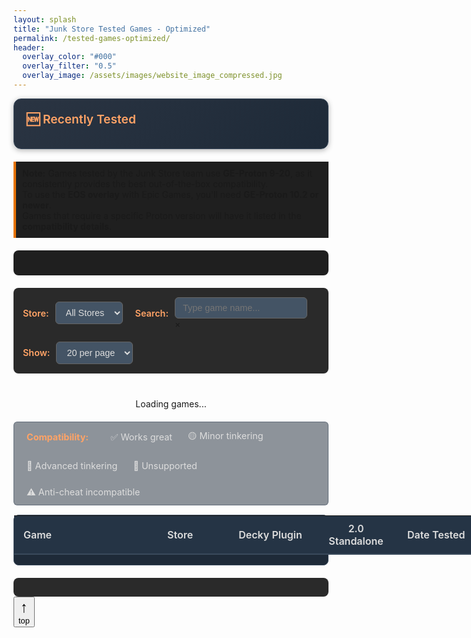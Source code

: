 ```yaml
---
layout: splash
title: "Junk Store Tested Games - Optimized"
permalink: /tested-games-optimized/
header:
  overlay_color: "#000"
  overlay_filter: "0.5"
  overlay_image: /assets/images/website_image_compressed.jpg
---
```


<div class="spacer mt-4"></div>

<!-- Featured Games Section -->
<div class="feature-box">
  <h3>🆕 Recently Tested</h3>
  <div class="featured-row" id="featuredGamesContainer">
    <!-- Featured games will be populated by JavaScript -->
  </div>
</div>

<p style="border-left: 4px solid #e67300; background-color: #1f1f1f; padding: 10px; margin-top: 20px;">
  <strong>Note:</strong> Games tested by the Junk Store team use <strong>GE-Proton 9-20</strong>, as it consistently provides the best out-of-the-box compatibility.<br>
  To use the <strong>EOS overlay</strong> with Epic Games, you'll need <strong>GE-Proton 10.2 or newer</strong>.<br>
  Games that require a specific Proton version will have it listed in the <strong>compatibility details</strong>.
</p>

<!-- Games Statistics -->
<div id="gamesStats" class="games-stats">
  <!-- Stats will be populated by JavaScript -->
</div>

<!-- Table Controls -->
<div class="table-controls">
  <div class="control-group">
    <label for="storefrontFilter">Store:</label>
    <select id="storefrontFilter">
      <option value="All">All Stores</option>
      <option value="Epic">Epic</option>
      <option value="GOG">GOG</option>
      <option value="Amazon">Amazon</option>
    </select>
  </div>
  
  <div class="control-group">
    <label for="searchInput">Search:</label>
    <div class="search-input-wrapper">
      <input type="text" id="searchInput" placeholder="Type game name..." autocomplete="off" />
      <div class="search-clear-btn" id="clearSearch" title="Clear search">&times;</div>
    </div>
  </div>
  
  <div class="control-group">
    <label for="pageSizeSelect">Show:</label>
    <select id="pageSizeSelect">
      <option value="10">10 per page</option>
      <option value="20" selected>20 per page</option>
      <option value="50">50 per page</option>
    </select>
  </div>
</div>

<!-- Loading indicator -->
<div id="loadingIndicator" style="text-align: center; padding: 20px;">
  Loading games...
</div>

<!-- Compatibility Legend -->
<div class="compatibility-legend">
  <span class="legend-title">Compatibility:</span>
  <span class="legend-item">✅ Works great</span>
  <span class="legend-item">🟡 Minor tinkering</span>
  <span class="legend-item">🔧 Advanced tinkering</span>
  <span class="legend-item">🚫 Unsupported</span>
  <span class="legend-item">⚠️ Anti-cheat incompatible</span>
</div>

<!-- Games Table -->
<div class="games-table-wrapper">
  <table id="gamesTable">
    <thead>
      <tr>
        <th>Game</th>
        <th>Store</th>
        <th>Decky Plugin</th>
        <th>2.0 Standalone</th>
        <th>Date Tested</th>
      </tr>
    </thead>
    <tbody id="gamesTableBody">
      <!-- Table rows will be populated by JavaScript -->
    </tbody>
  </table>
</div>

<!-- Pagination -->
<div class="pagination-container" id="paginationContainer">
  <div class="pagination-info" id="paginationInfo">
    <!-- Will show "Showing X-Y of Z games" -->
  </div>
  <div class="pagination-controls" id="paginationControls">
    <!-- Page buttons will be added here -->
  </div>
</div>

<!-- Back to Top Button -->
<button id="backToTop" title="Back to top" aria-label="Back to top">
  <span style="display:block; font-size:1.5rem;">↑</span>
  <span style="display:block; font-size:0.8rem; font-weight:normal;">top</span>
</button>

<script>
// Global variables
let gamesData = null;
let filteredGames = [];
let currentPage = 1;
let pageSize = 20;

// Load games data
async function loadGamesData() {
  try {
    console.log('Loading games data from /assets/data/games.json');
    const response = await fetch('/assets/data/games.json');
    
    console.log('Response status:', response.status);
    if (!response.ok) {
      throw new Error(`HTTP error! status: ${response.status}`);
    }
    
    gamesData = await response.json();
    console.log(`✅ Loaded ${gamesData.total_games} games successfully`);
    console.log('First 3 games:', gamesData.games.slice(0, 3));
    
    // Initialize the page
    populateFeaturedGames();
    populateStats();
    filteredGames = [...gamesData.games];
    sortGames(); // Sort featured first, then alphabetically
    console.log(`Filtered games count: ${filteredGames.length}, pageSize: ${pageSize}`);
    updateTable();
    setupEventListeners();
    
    // Hide loading indicator
    document.getElementById('loadingIndicator').style.display = 'none';
    
  } catch (error) {
    console.error('❌ Error loading games data:', error);
    document.getElementById('loadingIndicator').innerHTML = `
      <div style="color: #f44336;">
        <h3>Error loading games data</h3>
        <p><strong>Error:</strong> ${error.message}</p>
        <p>Check the browser console for more details.</p>
        <button onclick="loadGamesData()" style="background: #e67300; color: white; border: none; padding: 10px 20px; border-radius: 4px; cursor: pointer;">
          Retry
        </button>
      </div>
    `;
  }
}

// Populate featured games
function populateFeaturedGames() {
  const featuredGames = gamesData.games.filter(game => game.is_featured);
  const container = document.getElementById('featuredGamesContainer');
  
  if (featuredGames.length === 0) {
    container.innerHTML = '<div class="featured-entry">No featured games at this time.</div>';
    return;
  }
  
  container.innerHTML = featuredGames.map(game => `
    <div class="featured-entry">
      <span class="featured-game-link game-link clickable" data-game-id="${game.id}" data-modal-file="${game.modal_file}">
        ${game.title}
      </span>
      <span class="store-badge ${game.storefront.toLowerCase()}">${game.storefront}</span>
    </div>
  `).join('');
  
  // Re-add modal handlers for featured games
  addModalHandlers();
}

// Populate statistics
function populateStats() {
  const stats = document.getElementById('gamesStats');
  stats.innerHTML = `
    <div class="stats-grid">
      <div class="stat-item">
        <span class="stat-number">${gamesData.total_games}</span>
        <span class="stat-label">Total Games</span>
      </div>
      <div class="stat-item">
        <span class="stat-number">${gamesData.status_counts.works_great}</span>
        <span class="stat-label">Works Great</span>
      </div>
      <div class="stat-item">
        <span class="stat-number">${gamesData.storefronts.epic}</span>
        <span class="stat-label">Epic Games</span>
      </div>
      <div class="stat-item">
        <span class="stat-number">${gamesData.storefronts.gog}</span>
        <span class="stat-label">GOG</span>
      </div>
      <div class="stat-item">
        <span class="stat-number">${gamesData.storefronts.amazon}</span>
        <span class="stat-label">Amazon</span>
      </div>
      <div class="stat-item">
        <span class="stat-number">${gamesData.storefronts.itch || 0}</span>
        <span class="stat-label">itch.io</span>
      </div>
    </div>
  `;
}

// Sort games: featured first, then alphabetically
function sortGames() {
  filteredGames.sort((a, b) => {
    // Featured games come first
    if (a.is_featured && !b.is_featured) return -1;
    if (!a.is_featured && b.is_featured) return 1;
    
    // Then sort alphabetically by title
    return a.title.localeCompare(b.title);
  });
}

// Get compatibility display for ratings
function getCompatibilityDisplay(rating) {
  if (!rating) return '<span class="compatibility-na">Not tested</span>';
  
  const ratingMap = {
    'green': '✅',
    'Perfect': '✅',  // Handle Perfect ratings as green checkmarks
    'yellow': '🟡',
    'red': '🔧',
    'not-working': '🚫',
    'not-supported': '🚫'
  };
  
  return `<span class="compatibility-rating">${ratingMap[rating] || '❓'}</span>`;
}

// Convert controller input to user-friendly game mode text
function getGameModeDisplay(controllerInput) {
  if (!controllerInput) return 'Unknown';
  
  const modeMap = {
    'native': '🎮 Controller Native',
    'mouse-only': '🖱️ Mouse Only',
    'keyboard-mouse': '⌨️ Keyboard + Mouse',
    'controller': '🎮 Controller',
    'touchpad': '👆 Touchpad',
    'mixed': '🎮🖱️ Mixed Input'
  };
  
  return modeMap[controllerInput.toLowerCase()] || `🎮 ${controllerInput}`;
}

// Update table with current page
function updateTable() {
  const tbody = document.getElementById('gamesTableBody');
  const startIdx = (currentPage - 1) * pageSize;
  const endIdx = Math.min(startIdx + pageSize, filteredGames.length);
  const pageGames = filteredGames.slice(startIdx, endIdx);
  
  console.log(`Page ${currentPage}: showing ${pageGames.length} games (${startIdx}-${endIdx}) of ${filteredGames.length} total, pageSize: ${pageSize}`);
  
  const tableHTML = pageGames.map(game => {
    // Check if this is an anti-cheat game
    const isAntiCheat = game.cant_test_linux === true;
    
    return `
    <tr class="${game.is_featured ? 'featured-game' : ''}" data-storefront="${game.storefront}" data-status="${game.overall_status}">
      <td title="${game.title}">
        ${isAntiCheat ? 
          `<span class="game-title-static">${game.title}</span>` :
          `<span class="game-link clickable" data-game-id="${game.id}" data-modal-file="${game.modal_file}">${game.title}</span>`
        }
      </td>
      <td>
        <span class="store-badge ${game.storefront.toLowerCase()}">${game.storefront}</span>
      </td>
      ${isAntiCheat ? 
        `<td colspan="2" class="anticheat-warning">⚠️ Incompatible - Anti Cheat</td>` :
        `<td class="compatibility-rating">${getCompatibilityDisplay(game.decky_rating)}</td>
         <td class="compatibility-rating">${getCompatibilityDisplay(game.standalone_rating)}</td>`
      }
      <td>${game.date_tested || ''}</td>
    </tr>
    `;
  }).join('');
  
  console.log('Generated HTML length:', tableHTML.length);
  console.log('Setting tbody innerHTML...');
  tbody.innerHTML = tableHTML;
  console.log('tbody rows after setting:', tbody.children.length);
  
  updatePagination();
  
  // Re-add modal handlers after table update
  addModalHandlers();
}

// Update pagination controls
function updatePagination() {
  const totalPages = Math.ceil(filteredGames.length / pageSize);
  const startIdx = (currentPage - 1) * pageSize + 1;
  const endIdx = Math.min(currentPage * pageSize, filteredGames.length);
  
  // Update info
  document.getElementById('paginationInfo').textContent = 
    `Showing ${startIdx}-${endIdx} of ${filteredGames.length} games`;
  
  // Update controls
  const controls = document.getElementById('paginationControls');
  let html = '';
  
  // Previous button
  html += `<button class="pagination-btn ${currentPage === 1 ? 'disabled' : ''}" 
           onclick="changePage(${currentPage - 1})" ${currentPage === 1 ? 'disabled' : ''}>
           ← Previous</button>`;
  
  // Page numbers (simplified - show first, current-1, current, current+1, last)
  const pagesToShow = [];
  if (totalPages <= 7) {
    for (let i = 1; i <= totalPages; i++) {
      pagesToShow.push(i);
    }
  } else {
    pagesToShow.push(1);
    if (currentPage > 3) pagesToShow.push('...');
    for (let i = Math.max(2, currentPage - 1); i <= Math.min(totalPages - 1, currentPage + 1); i++) {
      pagesToShow.push(i);
    }
    if (currentPage < totalPages - 2) pagesToShow.push('...');
    if (totalPages > 1) pagesToShow.push(totalPages);
  }
  
  pagesToShow.forEach(page => {
    if (page === '...') {
      html += '<span class="pagination-ellipsis">...</span>';
    } else {
      html += `<button class="pagination-btn ${page === currentPage ? 'active' : ''}" 
               onclick="changePage(${page})">${page}</button>`;
    }
  });
  
  // Next button
  html += `<button class="pagination-btn ${currentPage === totalPages ? 'disabled' : ''}" 
           onclick="changePage(${currentPage + 1})" ${currentPage === totalPages ? 'disabled' : ''}>
           Next →</button>`;
  
  controls.innerHTML = html;
}

// Change page
function changePage(page) {
  const totalPages = Math.ceil(filteredGames.length / pageSize);
  if (page < 1 || page > totalPages) return;
  
  currentPage = page;
  updateTable();
  
  // Scroll to top of table
  document.querySelector('.games-table-wrapper').scrollIntoView({ 
    behavior: 'smooth', 
    block: 'start' 
  });
}

// Filter table
function filterTable() {
  if (!gamesData) return;
  
  const storeValue = document.getElementById('storefrontFilter').value;
  const searchValue = document.getElementById('searchInput').value.toLowerCase();
  
  filteredGames = gamesData.games.filter(game => {
    const storeMatches = (storeValue === 'All' || game.storefront === storeValue);
    const searchMatches = game.title.toLowerCase().includes(searchValue) || 
                         (game.publisher && game.publisher.toLowerCase().includes(searchValue));
    
    return storeMatches && searchMatches;
  });
  
  sortGames(); // Re-sort after filtering
  currentPage = 1; // Reset to first page
  updateTable();
}

// Change page size
function changePageSize() {
  pageSize = parseInt(document.getElementById('pageSizeSelect').value);
  currentPage = 1; // Reset to first page
  updateTable();
}

// Add modal click handlers
function addModalHandlers() {
  const gameLinks = document.querySelectorAll('.game-link.clickable');
  gameLinks.forEach(link => {
    link.addEventListener('click', async (e) => {
      e.preventDefault();
      const gameId = e.target.dataset.gameId;
      const modalFile = e.target.dataset.modalFile;
      await openGameModal(gameId, modalFile);
    });
  });
}

// Open game modal
async function openGameModal(gameId, modalFile) {
  try {
    console.log(`Opening modal for game: ${gameId}, modal file: ${modalFile}`);
    
    // Show loading state
    const loadingModal = document.createElement('div');
    loadingModal.className = 'game-modal show';
    loadingModal.innerHTML = `
      <div class="modal-backdrop">
        <div class="modal-content">
          <div style="text-align: center; padding: 40px;">
            <div style="font-size: 2rem; color: #ffa366;">Loading...</div>
            <p style="margin-top: 20px; color: #ccc;">Loading game details...</p>
          </div>
        </div>
      </div>
    `;
    document.body.appendChild(loadingModal);

    // Find basic game info from table data
    const basicGame = gamesData.games.find(g => g.id === gameId);
    if (!basicGame) {
      throw new Error('Game not found in table data');
    }
    
    // Load detailed game data from individual JSON file
    let detailedGame = basicGame; // fallback to basic data
    
    if (modalFile) {
      try {
        console.log(`Fetching detailed game data from: /assets/data/${modalFile}`);
        const detailResponse = await fetch(`/assets/data/${modalFile}`);
        if (detailResponse.ok) {
          const detailedData = await detailResponse.json();
          // Merge basic table data with detailed JSON data
          detailedGame = { ...basicGame, ...detailedData };
          console.log('✅ Loaded detailed game data:', detailedGame.title);
        } else {
          console.warn(`Could not load detailed data from ${modalFile}, using basic data`);
        }
      } catch (detailError) {
        console.warn('Error loading detailed game data:', detailError);
        // Continue with basic data
      }
    }
    
    // Remove loading modal
    loadingModal.remove();
    
    // Create actual modal with detailed data
    createGameModal(detailedGame);
    
  } catch (error) {
    console.error('Failed to open game modal:', error);
    // Remove loading modal if it exists
    const loadingModal = document.querySelector('.game-modal');
    if (loadingModal) loadingModal.remove();
    
    // Show error
    alert('Failed to load game details. Please try again.');
  }
}

// Create game modal
function createGameModal(game) {
  // Remove existing modal
  const existingModal = document.getElementById('gameModal');
  if (existingModal) {
    existingModal.remove();
  }
  
  const modal = document.createElement('div');
  modal.id = 'gameModal';
  modal.className = 'game-modal';
  
  modal.innerHTML = `
    <div class="modal-backdrop">
      <div class="modal-content">
        <!-- Game Banner -->
        <div id="gameBanner-${game.id}" class="game-banner">
          ${(game.images && game.images.banner_image) || game.verticalArtwork ? 
            `<img src="${(game.images && game.images.banner_image) || game.verticalArtwork}" alt="Game Banner" style="width: 100%; max-height: 120px; object-fit: cover; border-radius: 8px;" onerror="this.parentElement.style.display='none';">` : ''}
        </div>
        
        <!-- Enhanced Header -->
        <div class="modal-header-enhanced">
          <div class="game-header-content">
            <div class="game-basic-info">
              <div class="game-title-area">
                <h4>${game.title}</h4>
                ${game.releasedate ? `<div class="game-meta">Released: ${new Date(game.releasedate).toLocaleDateString('en-US', { year: 'numeric', month: 'long', day: 'numeric' })}</div>` : ''}
              </div>
            </div>
            <div class="header-badges">
              <span class="storefront-badge storefront-${game.storefront.toLowerCase()}">${game.storefront}</span>
            </div>
          </div>
          <button class="modal-close">&times;</button>
        </div>
        
        <!-- Essential Info Strip -->
        <div class="essential-info">
          <div class="feature-grid">
            <div class="feature-item">
              <span class="feature-label">Decky Plugin</span>
              <span class="feature-value ${getStatusClass(game.decky_rating)}">${getStatusText(game.decky_rating)}</span>
            </div>
            <div class="feature-item">
              <span class="feature-label">2.0 Standalone</span>
              <span class="feature-value ${getStatusClass(game.standalone_rating)}">${getStatusText(game.standalone_rating)}</span>
            </div>
            <div class="feature-item">
              <span class="feature-label">Proton Version</span>
              <span class="feature-value">${game.proton_version || 'Default'}</span>
            </div>
            <div class="feature-item">
              <span class="feature-label">Date Tested</span>
              <span class="feature-value">${game.date_tested || 'Not tested'}</span>
            </div>
          </div>
        </div>
        
        <!-- 2-Tab Navigation (Bootstrap Style) -->
        <ul class="nav nav-tabs nav-tabs-clean" role="tablist">
          <li class="nav-item">
            <a class="nav-link active" data-bs-toggle="tab" href="#overview-${game.id}" role="tab">
              <i class="fas fa-info-circle me-2"></i>Overview
            </a>
          </li>
          <li class="nav-item">
            <a class="nav-link" data-bs-toggle="tab" href="#testing-${game.id}" role="tab">
              <i class="fas fa-cogs me-2"></i>Testing Details
            </a>
          </li>
        </ul>
        
        <!-- Tab Content -->
        <div class="tab-content tab-content-enhanced">
          <!-- Overview Tab -->
          <div class="tab-pane active" id="overview-${game.id}" role="tabpanel">
            <div class="row">
              <div class="col-md-4">
                <div id="gameImages-${game.id}" class="game-image-container ${hasEpicFeatures(game) ? '' : 'no-epic-features'}">
                  ${(game.images && game.images.verticalArtwork) || game.verticalArtwork ? 
                    `<img src="${(game.images && game.images.verticalArtwork) || game.verticalArtwork}" alt="Game Cover" class="game-image-main" onerror="this.style.display='none';">` :
                    `<div class="game-image-placeholder">
                      <div class="placeholder-content">
                        <i class="fas fa-gamepad" style="font-size: 2rem; color: #4a5568; margin-bottom: 8px;"></i>
                        <p style="color: #a0aec0; margin: 0; font-size: 0.8rem;">Game Image</p>
                        <p style="color: #a0aec0; margin: 0; font-size: 0.7rem;">Not Available</p>
                      </div>
                    </div>`
                  }
                </div>
                
                ${renderEpicFeatures(game)}
              </div>
              <div class="col-md-8" id="gameDescription-${game.id}">
                <div class="info-section">
                  <h6><i class="fas fa-gamepad text-primary"></i> Game Information</h6>
                  <div class="info-grid">
                    ${game.genre ? `
                      <div class="info-item">
                        <span class="info-label">Genre</span>
                        <span class="info-value">${game.genre}</span>
                      </div>
                    ` : ''}
                    ${game.publisher ? `
                      <div class="info-item">
                        <span class="info-label">Publisher</span>
                        <span class="info-value">${game.publisher}</span>
                      </div>
                    ` : ''}
                    ${game.language_support ? `
                      <div class="info-item">
                        <span class="info-label">Language Support</span>
                        <span class="info-value">${game.language_support}</span>
                      </div>
                    ` : ''}
                  </div>
                </div>
              
                ${game.description ? `
                  <div class="info-section" style="margin-top: -6px;">
                    <h6 style="margin-bottom: 2px;">Description</h6>
                    <div class="notes-content">${game.description}</div>
                  </div>
                ` : ''}
              </div>
            </div>
          </div>
          
          <!-- Testing Details Tab -->
          <div class="tab-pane" id="testing-${game.id}" role="tabpanel">
            ${renderTestingDetailsBootstrap(game)}
          </div>
        </div>
      </div>
    </div>
  `;
  
  document.body.appendChild(modal);
  
  // Setup close handlers
  const closeBtn = modal.querySelector('.modal-close');
  if (closeBtn) {
    closeBtn.addEventListener('click', () => closeModal(modal));
  }
  
  const backdrop = modal.querySelector('.modal-backdrop');
  if (backdrop) {
    backdrop.addEventListener('click', (e) => {
      if (e.target === backdrop) {
        closeModal(modal);
      }
    });
  }
  
  // Bootstrap tab switching
  const tabLinks = modal.querySelectorAll('.nav-link');
  tabLinks.forEach(link => {
    link.addEventListener('click', (e) => {
      e.preventDefault();
      
      // Remove active classes from all tabs
      modal.querySelectorAll('.nav-link').forEach(l => l.classList.remove('active'));
      modal.querySelectorAll('.tab-pane').forEach(p => p.classList.remove('active'));
      
      // Add active class to clicked tab
      link.classList.add('active');
      
      // Show corresponding tab content
      const targetId = link.getAttribute('href').substring(1);
      const targetPanel = modal.querySelector(`#${targetId}`);
      if (targetPanel) {
        targetPanel.classList.add('active');
      }
    });
  });
  
  // Escape key
  const escapeHandler = (e) => {
    if (e.key === 'Escape') {
      closeModal(modal);
      document.removeEventListener('keydown', escapeHandler);
    }
  };
  document.addEventListener('keydown', escapeHandler);
  
  // Show modal
  requestAnimationFrame(() => {
    modal.classList.add('show');
  });
}

// Close modal
function closeModal(modal) {
  modal.classList.remove('show');
  setTimeout(() => {
    if (modal.parentNode) {
      modal.parentNode.removeChild(modal);
    }
  }, 300);
}

// Helper functions for modal
function getStatusClass(rating) {
  if (!rating) return '';
  const ratingLower = rating.toLowerCase();
  if (ratingLower === 'green' || ratingLower === 'perfect') return 'text-success';
  if (ratingLower === 'yellow') return 'text-warning';
  if (ratingLower === 'red') return 'text-danger';
  if (ratingLower === 'not-working') return 'text-danger';
  return '';
}

function getStatusText(rating) {
  if (!rating) return 'Not tested';
  const ratingLower = rating.toLowerCase();
  if (ratingLower === 'green' || ratingLower === 'perfect') return 'Works great';
  if (ratingLower === 'yellow') return 'Minor tinkering';
  if (ratingLower === 'red') return 'Advanced tinkering';
  if (ratingLower === 'not-working') return 'Doesn\'t work';
  return rating;
}

// Check if game has Epic features to display
function hasEpicFeatures(game) {
  if (game.storefront !== 'Epic') return false;
  
  const epicFeatures = game.epic_features || {};
  return epicFeatures.epic_achievements || epicFeatures.epic_offline_mode || epicFeatures.requires_eos || epicFeatures.requires_verification;
}

// Render Epic Games features
function renderEpicFeatures(game) {
  if (!hasEpicFeatures(game)) return '';
  
  const epicFeatures = game.epic_features || {};
  
  return `
    <div class="info-section">
      <h6><i class="fas fa-star text-warning"></i> Epic Games Features</h6>
      <div class="epic-features-grid">
        ${epicFeatures.epic_achievements ? `
          <div class="epic-feature-item">
            <span>Achievements</span>
            <span class="feature-status status-supported">Supported</span>
          </div>
        ` : ''}
        ${epicFeatures.epic_offline_mode ? `
          <div class="epic-feature-item">
            <span>Offline Mode</span>
            <span class="feature-status status-supported">Supported</span>
          </div>
        ` : ''}
        ${epicFeatures.requires_eos ? `
          <div class="epic-feature-item">
            <span>EOS Overlay</span>
            <span class="feature-status status-required">Required</span>
          </div>
        ` : ''}
        ${epicFeatures.requires_verification ? `
          <div class="epic-feature-item">
            <span>Verification</span>
            <span class="feature-status status-required">Required</span>
          </div>
        ` : ''}
      </div>
    </div>
  `;
}

// Render testing details (Bootstrap version)
function renderTestingDetailsBootstrap(game) {
  let content = '';
  
  // Technical Configuration
  const hasConfig = game.dependencies || game.controller_config || game.controller_input || game.proton_version || game.protondb;
  if (hasConfig) {
    content += `
      <div class="info-section">
        <h6><i class="fas fa-tools text-success"></i> Technical Configuration</h6>
        <div class="info-grid">
          ${game.controller_config || game.controller_input ? `
            <div class="info-item">
              <span class="info-label">Controller Config</span>
              <span class="info-value">
                ${game.controller_config || (game.controller_input === 'native' ? '🎮 Native Controller' : (game.controller_input ? `🎮 ${game.controller_input}` : 'Not specified'))}
              </span>
            </div>
          ` : ''}
          ${game.dependencies ? `
            <div class="info-item">
              <span class="info-label">Dependencies</span>
              <span class="info-value">${game.dependencies}</span>
            </div>
          ` : ''}
          ${game.proton_version ? `
            <div class="info-item">
              <span class="info-label">Proton Version</span>
              <span class="info-value">${game.proton_version}</span>
            </div>
          ` : ''}
          ${game.protondb ? `
            <div class="info-item">
              <span class="info-label">ProtonDB</span>
              <span class="info-value"><a href="${game.protondb}" target="_blank" rel="noopener noreferrer">View on ProtonDB <i class="fas fa-external-link-alt ms-1"></i></a></span>
            </div>
          ` : ''}
        </div>
      </div>
    `;
  }
  
  // Testing Notes
  if (game.notes) {
    content += `
      <div class="info-section">
        <h6><i class="fas fa-clipboard-list text-info"></i> Testing Notes</h6>
        <div class="notes-content">${renderMarkdown(game.notes)}</div>
      </div>
    `;
  }
  
  return content || '<p style="color: #ccc; text-align: center; padding: 40px;">No additional testing details available.</p>';
}

// Simple markdown renderer
function renderMarkdown(text) {
  if (!text) return '';
  
  let html = escapeHtml(text);
  html = html.replace(/\*\*(.*?)\*\*/g, '<strong>$1</strong>');
  html = html.replace(/\*(.*?)\*/g, '<em>$1</em>');
  
  return html;
}

// Escape HTML
function escapeHtml(text) {
  const div = document.createElement('div');
  div.textContent = text;
  return div.innerHTML;
}

// Setup event listeners
function setupEventListeners() {
  // Filter controls
  document.getElementById('storefrontFilter').addEventListener('change', filterTable);
  document.getElementById('searchInput').addEventListener('input', handleSearchInput);
  document.getElementById('pageSizeSelect').addEventListener('change', changePageSize);
  
  // Add modal click handlers
  addModalHandlers();
  
  // Back to top button
  const backToTop = document.getElementById('backToTop');
  if (backToTop) {
    window.addEventListener('scroll', function() {
      if (window.pageYOffset > 300) {
        backToTop.style.setProperty('display', 'block', 'important');
      } else {
        backToTop.style.setProperty('display', 'none', 'important');
      }
    });
    
    backToTop.addEventListener('click', function() {
      window.scrollTo({ top: 0, behavior: 'smooth' });
    });
  }
  
  // Clear search button
  const clearSearchBtn = document.getElementById('clearSearch');
  clearSearchBtn.addEventListener('click', function() {
    const searchInput = document.getElementById('searchInput');
    searchInput.value = '';
    searchInput.focus();
    filterTable();
    toggleClearButton();
  });
}

// Handle search input with clear button visibility
function handleSearchInput() {
  filterTable();
  toggleClearButton();
}

// Toggle clear button visibility
function toggleClearButton() {
  const searchInput = document.getElementById('searchInput');
  const clearBtn = document.getElementById('clearSearch');
  
  if (searchInput.value.length > 0) {
    clearBtn.classList.add('show');
  } else {
    clearBtn.classList.remove('show');
  }
}

// Initialize when page loads
document.addEventListener('DOMContentLoaded', loadGamesData);
</script>

<style>
/* Games Statistics Section (keeping yours) */
.games-stats {
  margin: 20px 0;
  padding: 20px;
  background: #1f1f1f;
  border-radius: 8px;
}

.stats-grid {
  display: grid;
  grid-template-columns: repeat(auto-fit, minmax(120px, 1fr));
  gap: 20px;
  text-align: center;
}

.stat-item {
  display: flex;
  flex-direction: column;
}

.stat-number {
  font-size: 2em;
  font-weight: bold;
  color: #e67300;
}

.stat-label {
  font-size: 0.9em;
  color: #ccc;
}

/* Optimized Table Styling (from test system) */
.feature-box {
  background: linear-gradient(135deg, #2a3442 0%, #1e2a38 100%);
  border: 1px solid #3a4a5c;
  border-radius: 12px;
  padding: 20px;
  margin-bottom: 20px;
  box-shadow: 0 2px 8px rgba(0, 0, 0, 0.3);
}

.feature-box h3 {
  color: #ffa366;
  margin: 0 0 15px 0;
  font-size: 1.2rem;
  font-weight: 600;
}

.featured-row {
  display: flex;
  flex-wrap: wrap;
  gap: 10px;
}

.featured-entry {
  background-color: #334458;
  padding: 8px 12px;
  border-radius: 6px;
  border: 1px solid #4a5a6c;
  display: flex;
  align-items: center;
  gap: 8px;
  transition: all 0.2s ease;
}

.featured-entry:hover {
  background-color: #3e5068;
  transform: translateY(-1px);
}

.featured-game-link {
  color: #cceeff;
  text-decoration: none;
  font-weight: 500;
  font-size: 0.9rem;
}

.table-controls {
  display: flex;
  flex-wrap: wrap;
  gap: 20px;
  margin-bottom: 20px;
  padding: 15px;
  background: #2a2a2a;
  border-radius: 8px;
}

.control-group {
  display: flex;
  align-items: center;
  gap: 10px;
}

.control-group label {
  font-weight: 600;
  color: #ffa366;
  font-size: 0.9rem;
}

select, input {
  background: #445465;
  color: #ddd;
  border: 1px solid #666;
  border-radius: 6px;
  padding: 8px 12px;
  font-size: 0.9rem;
}

select:focus, input:focus {
  outline: none;
  border-color: #ffa366;
}

.games-table-wrapper {
  background: #1e2a38;
  border-radius: 8px;
  border: 1px solid #3a4a5c;
  margin-bottom: 20px;
  overflow: visible !important;
}

#gamesTable {
  width: 100% !important;
  min-width: auto !important;
  border-collapse: collapse !important;
  background: #1e2a38 !important;
  color: #ddd !important;
  display: table !important;
  table-layout: auto !important;
  overflow: visible !important;
  margin-top: 0 !important;
  border: none !important;
  font-size: 1rem !important;
}

#gamesTable th {
  background: #253445;
  padding: 10px 15px;
  font-weight: 600;
  border-bottom: 2px solid #3a4a5c;
  text-align: left;
}

#gamesTable th:nth-child(1) { width: 30%; min-width: 200px; } /* Game */
#gamesTable th:nth-child(2) { width: 12%; min-width: 80px; }  /* Store */
#gamesTable th:nth-child(3) { width: 18%; min-width: 110px; text-align: center; } /* Decky Plugin */
#gamesTable th:nth-child(4) { width: 18%; min-width: 110px; text-align: center; padding-left: 12px; padding-right: 12px; } /* 2.0 Standalone */
#gamesTable th:nth-child(5) { width: 22%; min-width: 130px; } /* Date Tested */

#gamesTable td {
  padding: 10px 15px;
  border-bottom: 1px solid #3a4a5c;
}

#gamesTable th:nth-child(3), #gamesTable th:nth-child(4),
#gamesTable td:nth-child(3), #gamesTable td:nth-child(4) {
  text-align: center;
}

#gamesTable tbody tr:hover {
  background: rgba(255, 163, 102, 0.1);
}

.featured-game {
  background: rgba(255, 163, 102, 0.05) !important;
  border-left: 3px solid #ffa366;
}

.game-link.clickable {
  color: #66bfff;
  cursor: pointer;
  text-decoration: underline;
  transition: color 0.2s;
}

.game-link.clickable:hover {
  color: #aaddff;
}

.compatibility-rating {
  text-align: center;
  font-size: 1.1rem;
}

.compatibility-na {
  color: #888;
  font-style: italic;
}

.pagination-container {
  display: flex;
  justify-content: space-between;
  align-items: center;
  padding: 15px;
  background: #2a2a2a;
  border-radius: 8px;
  margin-top: 20px;
}

.pagination-info {
  color: #ccc;
  font-size: 0.9rem;
}

.pagination-controls {
  display: flex;
  gap: 5px;
  align-items: center;
}

.pagination-btn {
  background: #445465;
  color: #ddd;
  border: 1px solid #666;
  padding: 8px 12px;
  border-radius: 5px;
  cursor: pointer;
  transition: all 0.2s;
  font-size: 0.9rem;
}

.pagination-btn:hover:not(.disabled) {
  background: #556576;
  border-color: #ffa366;
}

.pagination-btn.active {
  background: #ffa366;
  color: #000;
  border-color: #ffa366;
  font-weight: 600;
}

.pagination-btn.disabled {
  opacity: 0.5;
  cursor: not-allowed;
}

.pagination-ellipsis {
  color: #ccc;
  padding: 8px 4px;
}

.store-badge {
  padding: 2px 8px;
  border-radius: 4px;
  font-size: 0.85em;
  font-weight: bold;
}

.store-badge.epic {
  background: #000;
  color: white;
}

.store-badge.gog {
  background: #86328a;
  color: white;
}

.store-badge.amazon {
  background: #00a14f;
  color: white;
}

.store-badge.itch {
  background: #fa5c5c;
  color: white;
}

/* Mobile responsive */
@media (max-width: 768px) {
  .table-controls {
    flex-direction: column;
    gap: 15px;
  }
  
  .control-group {
    justify-content: center;
  }
  
  .pagination-container {
    flex-direction: column;
    gap: 10px;
  }
  
  .stats-grid {
    grid-template-columns: repeat(auto-fit, minmax(100px, 1fr));
    gap: 15px;
  }
}

/* Anti-cheat game styling */
.anticheat-warning {
  text-align: center !important;
  color: #ffa500 !important;
  font-weight: bold !important;
  background: rgba(255, 165, 0, 0.1) !important;
  padding: 8px 12px !important;
  border-radius: 4px !important;
}

.game-title-static {
  color: #ccc !important;
  cursor: default !important;
  text-decoration: none !important;
}

.game-title-static:hover {
  color: #ccc !important;
  text-decoration: none !important;
}

/* Compatibility Legend */
.compatibility-legend {
  display: flex;
  flex-wrap: wrap;
  gap: 25px;
  align-items: center;
  background: rgba(30, 42, 56, 0.5);
  padding: 12px 20px;
  border-radius: 6px;
  margin-bottom: 15px;
  font-size: 0.9rem;
  border: 1px solid rgba(58, 74, 92, 0.5);
}

.legend-title {
  color: #ffa366;
  font-weight: bold;
  margin-right: 10px;
}

.legend-item {
  color: #ddd;
  white-space: nowrap;
}

@media (max-width: 768px) {
  .compatibility-legend {
    gap: 10px;
    font-size: 0.85rem;
  }
  
  .legend-item {
    font-size: 0.8rem;
  }
}
</style>